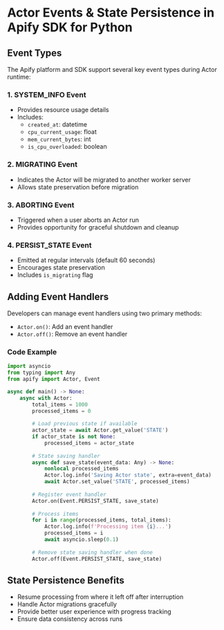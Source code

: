 # Actor Events & State Persistence in Apify SDK for Python

## Event Types

The Apify platform and SDK support several key event types during Actor runtime:

### 1. SYSTEM_INFO Event
- Provides resource usage details
- Includes:
  - `created_at`: datetime
  - `cpu_current_usage`: float
  - `mem_current_bytes`: int
  - `is_cpu_overloaded`: boolean

### 2. MIGRATING Event
- Indicates the Actor will be migrated to another worker server
- Allows state preservation before migration

### 3. ABORTING Event
- Triggered when a user aborts an Actor run
- Provides opportunity for graceful shutdown and cleanup

### 4. PERSIST_STATE Event
- Emitted at regular intervals (default 60 seconds)
- Encourages state preservation
- Includes `is_migrating` flag

## Adding Event Handlers

Developers can manage event handlers using two primary methods:
- `Actor.on()`: Add an event handler
- `Actor.off()`: Remove an event handler

### Code Example

```python
import asyncio
from typing import Any
from apify import Actor, Event

async def main() -> None:
    async with Actor:
        total_items = 1000
        processed_items = 0
        
        # Load previous state if available
        actor_state = await Actor.get_value('STATE')
        if actor_state is not None:
            processed_items = actor_state
        
        # State saving handler
        async def save_state(event_data: Any) -> None:
            nonlocal processed_items
            Actor.log.info('Saving Actor state', extra=event_data)
            await Actor.set_value('STATE', processed_items)
        
        # Register event handler
        Actor.on(Event.PERSIST_STATE, save_state)
        
        # Process items
        for i in range(processed_items, total_items):
            Actor.log.info(f'Processing item {i}...')
            processed_items = i
            await asyncio.sleep(0.1)
        
        # Remove state saving handler when done
        Actor.off(Event.PERSIST_STATE, save_state)
```

## State Persistence Benefits

- Resume processing from where it left off after interruption
- Handle Actor migrations gracefully
- Provide better user experience with progress tracking
- Ensure data consistency across runs